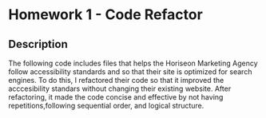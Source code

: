 # Homework 1 - Code Refactor
## Description
The following code includes files that helps the Horiseon Marketing Agency follow accessibility standards and so that their site is optimized for search engines. To do this, I refactored their code so that it improved the acccesibility standars without changing their existing website.  After refactoring, it made the code concise and effective by not having repetitions,following sequential order, and logical structure.  

